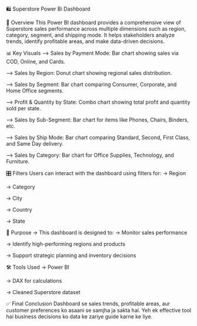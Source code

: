 🛍️ Superstore Power Bi Dashboard 

📌 Overview
This Power BI dashboard provides a comprehensive view of Superstore sales performance across multiple dimensions such as region, category, segment, and shipping mode. It helps stakeholders analyze trends, identify profitable areas, and make data-driven decisions.

📊 Key Visuals
--> Sales by Payment Mode: Bar chart showing sales via COD, Online, and Cards.

--> Sales by Region: Donut chart showing regional sales distribution.


--> Sales by Segment: Bar chart comparing Consumer, Corporate, and Home Office segments.

--> Profit & Quantity by State: Combo chart showing total profit and quantity sold per state.

--> Sales by Sub-Segment: Bar chart for items like Phones, Chairs, Binders, etc.

--> Sales by Ship Mode: Bar chart comparing Standard, Second, First Class, and Same
    Day delivery.
    
--> Sales by Category: Bar chart for Office Supplies, Technology, and Furniture.

🎛️ Filters
Users can interact with the dashboard using filters for:
-> Region

-> Category

-> City

-> Country

-> State

🎯 Purpose
-> This dashboard is designed to:
-> Monitor sales performance

-> Identify high-performing regions and products

-> Support strategic planning and inventory decisions

🛠️ Tools Used
-> Power BI

-> DAX for calculations

-> Cleaned Superstore dataset

✅ Final Conclusion
Dashboard se sales trends, profitable areas, aur customer preferences ko asaani se samjha ja sakta hai. 
Yeh ek effective tool hai business decisions ko data ke zariye guide karne ke liye.
